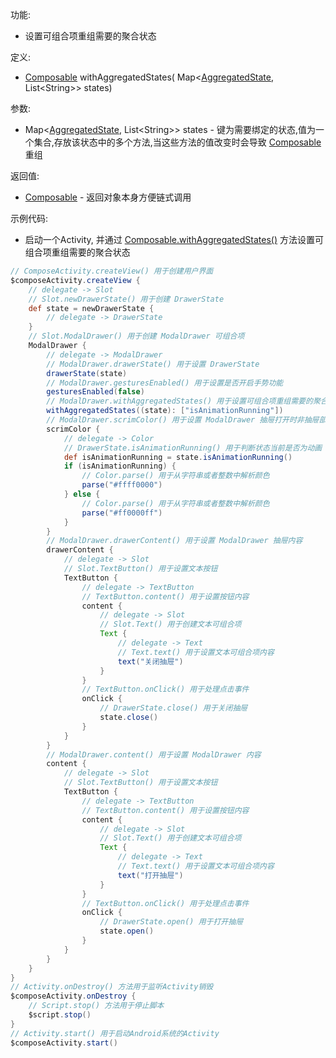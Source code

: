 功能:

+ 设置可组合项重组需要的聚合状态

定义:

+ [Composable](/API/UI/Compose/Widget/Composable/README.md) withAggregatedStates(
  Map\<[AggregatedState](/API/UI/Compose/State/AggregatedState/README.md),
  List\<String\>\> states)

参数:

+ Map\<[AggregatedState](/API/UI/Compose/State/AggregatedState/README.md), List\<String\>\> states -
  键为需要绑定的状态,值为一个集合,存放该状态中的多个方法,当这些方法的值改变时会导致 [Composable](/API/UI/Compose/Widget/Composable/README.md)
  重组

返回值:

+ [Composable](/API/UI/Compose/Widget/Composable/README.md) - 返回对象本身方便链式调用

示例代码:

+ 启动一个Activity,
  并通过 [Composable.withAggregatedStates()](/API/UI/Compose/Widget/Composable/README.md?id=withAggregatedStates)
  方法设置可组合项重组需要的聚合状态

```groovy
// ComposeActivity.createView() 用于创建用户界面
$composeActivity.createView {
    // delegate -> Slot
    // Slot.newDrawerState() 用于创建 DrawerState
    def state = newDrawerState {
        // delegate -> DrawerState
    }
    // Slot.ModalDrawer() 用于创建 ModalDrawer 可组合项
    ModalDrawer {
        // delegate -> ModalDrawer
        // ModalDrawer.drawerState() 用于设置 DrawerState
        drawerState(state)
        // ModalDrawer.gesturesEnabled() 用于设置是否开启手势功能
        gesturesEnabled(false)
        // ModalDrawer.withAggregatedStates() 用于设置可组合项重组需要的聚合状态
        withAggregatedStates((state): ["isAnimationRunning"])
        // ModalDrawer.scrimColor() 用于设置 ModalDrawer 抽屉打开时非抽屉部分的颜色
        scrimColor {
            // delegate -> Color
            // DrawerState.isAnimationRunning() 用于判断状态当前是否为动画
            def isAnimationRunning = state.isAnimationRunning()
            if (isAnimationRunning) {
                // Color.parse() 用于从字符串或者整数中解析颜色
                parse("#ffff0000")
            } else {
                // Color.parse() 用于从字符串或者整数中解析颜色
                parse("#ff0000ff")
            }
        }
        // ModalDrawer.drawerContent() 用于设置 ModalDrawer 抽屉内容
        drawerContent {
            // delegate -> Slot
            // Slot.TextButton() 用于设置文本按钮
            TextButton {
                // delegate -> TextButton
                // TextButton.content() 用于设置按钮内容
                content {
                    // delegate -> Slot
                    // Slot.Text() 用于创建文本可组合项
                    Text {
                        // delegate -> Text
                        // Text.text() 用于设置文本可组合项内容
                        text("关闭抽屉")
                    }
                }
                // TextButton.onClick() 用于处理点击事件
                onClick {
                    // DrawerState.close() 用于关闭抽屉
                    state.close()
                }
            }
        }
        // ModalDrawer.content() 用于设置 ModalDrawer 内容
        content {
            // delegate -> Slot
            // Slot.TextButton() 用于设置文本按钮
            TextButton {
                // delegate -> TextButton
                // TextButton.content() 用于设置按钮内容
                content {
                    // delegate -> Slot
                    // Slot.Text() 用于创建文本可组合项
                    Text {
                        // delegate -> Text
                        // Text.text() 用于设置文本可组合项内容
                        text("打开抽屉")
                    }
                }
                // TextButton.onClick() 用于处理点击事件
                onClick {
                    // DrawerState.open() 用于打开抽屉
                    state.open()
                }
            }
        }
    }
}
// Activity.onDestroy() 方法用于监听Activity销毁
$composeActivity.onDestroy {
    // Script.stop() 方法用于停止脚本
    $script.stop()
}
// Activity.start() 用于启动Android系统的Activity
$composeActivity.start()
```